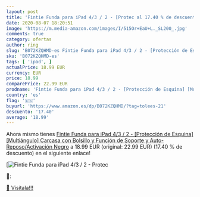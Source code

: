 ```yaml
---
layout: post
title: 'Fintie Funda para iPad 4/3 / 2 - [Protec al 17.40 % de descuento'
date: 2020-08-07 18:20:51
image: 'https://m.media-amazon.com/images/I/515Or+EaU+L._SL200_.jpg'
comments: true
category: ofertas
author: ring
slug: 'B072KZQHMD-es Fintie Funda para iPad 4/3 / 2 - [Protección de Esquina]...'
sku: 'B072KZQHMD-es'
tags: [ 'ipad', ]
actualPrice: 18.99 EUR
currency: EUR
price: 18.99
comparePrice: 22.99 EUR
prodname: 'Fintie Funda para iPad 4/3 / 2 - [Protección de Esquina] [Multiángulo] Carcasa con Bolsillo y Función de Soporte y Auto-Reposo/Activación  Negro'
country: 'es'
flag: '🇪🇸'
buyurl: 'https://www.amazon.es/dp/B072KZQHMD/?tag=tolees-21'
descuento: '17.40'
average: '18.99'
---
```


Ahora mismo tienes [Fintie Funda para iPad 4/3 / 2 - [Protección de Esquina] [Multiángulo] Carcasa con Bolsillo y Función de Soporte y Auto-Reposo/Activación  Negro](https://www.amazon.es/dp/B072KZQHMD/?tag=tolees-21) a 18.99 EUR (original: 22.99 EUR) (17.40 %  de descuento) en el siguiente enlace!

[![Fintie Funda para iPad 4/3 / 2 - [Protec](https://m.media-amazon.com/images/I/515Or+EaU+L._SL200_.jpg)](https://www.amazon.es/dp/B072KZQHMD/?tag=tolees-21)

🔎:


[🛒 Visítala!!!](https://www.amazon.es/dp/B072KZQHMD/?tag=tolees-21)

